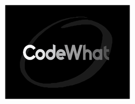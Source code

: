 <img src="https://github.com/cherkesky/codewhat/blob/main/codewhatlogo.png?raw=true" height="300" width="400">
